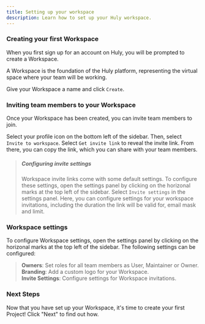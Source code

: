 ```yaml
---
title: Setting up your workspace
description: Learn how to set up your Huly workspace.
---
```


### Creating your first Workspace

When you first sign up for an account on Huly, you will be prompted to create a Workspace.

A Workspace is the foundation of the Huly platform, representing the virtual space where your team will be working.

Give your Workspace a name and click `Create`.

### Inviting team members to your Workspace

Once your Workspace has been created, you can invite team members to join.

Select your profile icon on the bottom left of the sidebar. Then, select `Invite to workspace`. Select `Get invite link` to reveal the invite link. From there, you can copy the link, which you can share with your team members.

> ##### Configuring invite settings
> 
> Workspace invite links come with some default settings. To configure these settings, open the settings panel by clicking on the horizonal marks at the top left of the sidebar. Select `Invite settings` in the settings panel. Here, you can configure settings for your workspace invitations, including the duration the link will be valid for, email mask and limit.

### Workspace settings

To configure Workspace settings, open the settings panel by clicking on the horizonal marks at the top left of the sidebar. The following settings can be configured:

> **Owners**: Set roles for all team members as User, Maintainer or Owner.  
> **Branding**: Add a custom logo for your Workspace.  
> **Invite Settings**: Configure settings for Workspace invitations.

### Next Steps

Now that you have set up your Workspace, it's time to create your first Project! Click "Next" to find out how.